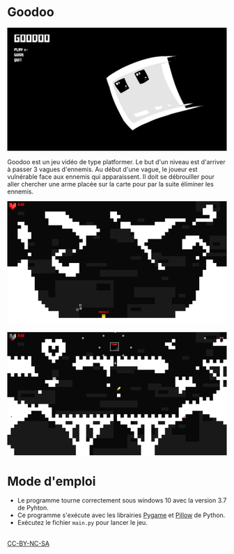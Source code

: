 # Goodoo

![screenshot1](ressources/screenshot1.jpg "Menu")

Goodoo est un jeu vidéo de type platformer.
Le but d'un niveau est d'arriver à passer 3 vagues d'ennemis. Au début d'une vague, le joueur est vulnérable face aux ennemis qui apparaissent. Il doit se débrouiller pour aller chercher une arme placée sur la carte pour par la suite éliminer les ennemis.

![screenshot1](ressources/screenshot2.jpg "Level 1")

![screenshot1](ressources/screenshot3.jpg "Level 2")

# Mode d'emploi

- Le programme tourne correctement sous windows 10 avec la version 3.7 de Pyhton.
- Ce programme s'exécute avec les librairies <a href="https://www.pygame.org/wiki/GettingStarted">Pygame</a> et <a href="https://pillow.readthedocs.io/en/stable/installation.html">Pillow</a> de Python.
- Exécutez le fichier <code>main.py</code> pour lancer le jeu.

<br>
<a href="https://creativecommons.org/licenses/by-nc-sa/3.0/">CC-BY-NC-SA</a>
